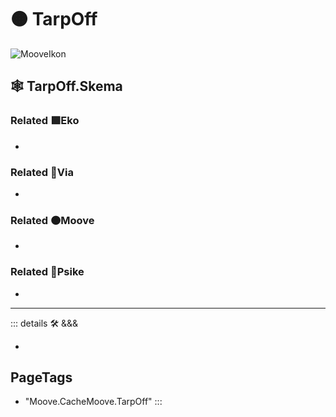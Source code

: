 # 🟠 <mooves>TarpOff</mooves>

![MooveIkon](/Moove/Moove_Ikon.png)

## 🕸 TarpOff.Skema

### Related 🟩<ekos>Eko</ekos>

-

### Related 🔻<via>Via</via>

-

### Related 🟠<mooves>Moove</mooves>

-

### Related 💜<psike>Psike</psike>

-

---

<!-- =================================================== -->
<!-- =================================================== -->
<!-- =================================================== -->
<!-- =================================================== -->
<!-- =================================================== -->
::: details 🛠 <dev>&&&</dev>

-

<h2>PageTags</h2>

- "Moove.CacheMoove.TarpOff"
:::
